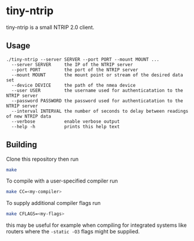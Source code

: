 # tiny-ntrip

tiny-ntrip is a small NTRIP 2.0 client.

## Usage

<!-- usage-marker -->
```
./tiny-ntrip --server SERVER --port PORT --mount MOUNT ...
  --server SERVER     the IP of the NTRIP server
  --port PORT         the port of the NTRIP server
  --mount MOUNT       the mount point or stream of the desired data set
  --device DEVICE     the path of the nmea device
  --user USER         the username used for authenticatation to the NTRIP server
  --password PASSWORD the password used for authenticatation to the NTRIP server
  --interval INTERVAL the number of seconds to delay between readings of new NTRIP data
  --verbose           enable verbose output
  --help -h           prints this help text
```

## Building

Clone this repository then run
```bash
make
```

To compile with a user-specified compiler run
```bash
make CC=<my-compiler>
```

To supply additional compiler flags run
```bash
make CFLAGS=<my-flags>
```
this may be useful for example when compiling for integrated systems like routers where the `-static -O3` flags might be supplied.
